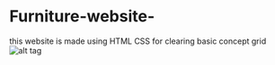 # Furniture-website-
this website is made using HTML CSS for clearing basic concept grid
![alt tag](https://github.com/silentProgrammers/Furniture-website-/blob/master/Recording%202022-04-24%20at%2000.43.54.gif)
